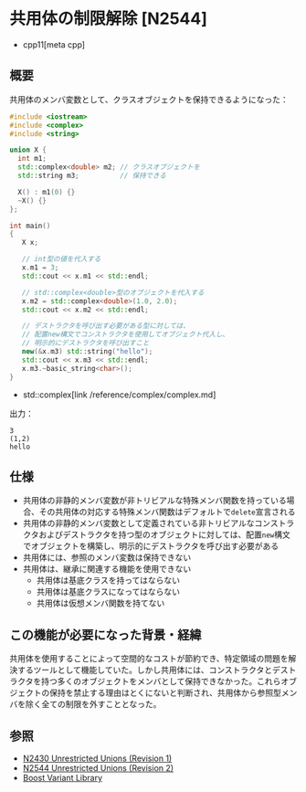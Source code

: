 # 共用体の制限解除 [N2544]
* cpp11[meta cpp]

## 概要
共用体のメンバ変数として、クラスオブジェクトを保持できるようになった：

```cpp example
#include <iostream>
#include <complex>
#include <string>

union X {
  int m1;
  std::complex<double> m2; // クラスオブジェクトを
  std::string m3;          // 保持できる

  X() : m1(0) {}
  ~X() {}
};

int main()
{
   X x;

   // int型の値を代入する
   x.m1 = 3;
   std::cout << x.m1 << std::endl;

   // std::complex<double>型のオブジェクトを代入する
   x.m2 = std::complex<double>(1.0, 2.0);
   std::cout << x.m2 << std::endl;

   // デストラクタを呼び出す必要がある型に対しては、
   // 配置new構文でコンストラクタを使用してオブジェクト代入し、
   // 明示的にデストラクタを呼び出すこと
   new(&x.m3) std::string("hello");
   std::cout << x.m3 << std::endl;
   x.m3.~basic_string<char>();
}
```
* std::complex[link /reference/complex/complex.md]

出力：

```
3
(1,2)
hello
```


## 仕様
- 共用体の非静的メンバ変数が非トリビアルな特殊メンバ関数を持っている場合、その共用体の対応する特殊メンバ関数はデフォルトで`delete`宣言される
- 共用体の非静的メンバ変数として定義されている非トリビアルなコンストラクタおよびデストラクタを持つ型のオブジェクトに対しては、配置`new`構文でオブジェクトを構築し、明示的にデストラクタを呼び出す必要がある
- 共用体には、参照のメンバ変数は保持できない
- 共用体は、継承に関連する機能を使用できない
    - 共用体は基底クラスを持ってはならない
    - 共用体は基底クラスになってはならない
    - 共用体は仮想メンバ関数を持てない


## この機能が必要になった背景・経緯
共用体を使用することによって空間的なコストが節約でき、特定領域の問題を解決するツールとして機能していた。しかし共用体には、コンストラクタとデストラクタを持つ多くのオブジェクトをメンバとして保持できなかった。これらオブジェクトの保持を禁止する理由はとくにないと判断され、共用体から参照型メンバを除く全ての制限を外すこととなった。


## 参照
- [N2430 Unrestricted Unions (Revision 1)](http://www.open-std.org/jtc1/sc22/wg21/docs/papers/2007/n2430.pdf)
- [N2544 Unrestricted Unions (Revision 2)](http://www.open-std.org/jtc1/sc22/wg21/docs/papers/2008/n2544.pdf)
- [Boost Variant Library](http://www.boost.org/libs/variant)


